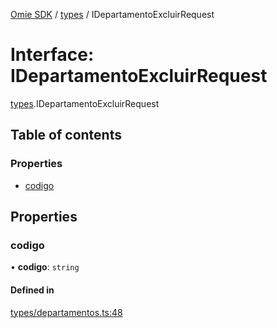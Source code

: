 [Omie SDK](../README.md) / [types](../modules/types.md) / IDepartamentoExcluirRequest

# Interface: IDepartamentoExcluirRequest

[types](../modules/types.md).IDepartamentoExcluirRequest

## Table of contents

### Properties

- [codigo](types.IDepartamentoExcluirRequest.md#codigo)

## Properties

### codigo

• **codigo**: `string`

#### Defined in

[types/departamentos.ts:48](https://github.com/lucas-bogos/omie-sdk/blob/fa631c8/src/types/departamentos.ts#L48)
